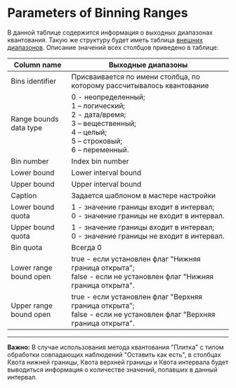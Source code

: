 # Parameters of Binning Ranges

В данной таблице содержится информация о выходных диапазонах квантования. Такую же структуру будет иметь таблица [внешних диапазонов](./outdoor-ranges.md). Описание значений всех столбцов приведено в таблице:

| Column name | Выходные диапазоны |
| ------- | ------- |
| Bins identifier | Присваивается по имени столбца, по которому рассчитывалось квантование |
| Range bounds data type | 0 - неопределенный; <br> 1 – логический; <br>  2 - дата/время; <br> 3 – вещественный; <br> 4 – целый; <br>  5 – строковый; <br> 6 – переменный. |
| Bin number | Index bin number |
| Lower bound | Lower interval bound |
| Upper bound | Upper interval bound |
| Caption | Задается шаблоном в мастере настройки |
| Lower bound quota | 1 - значение границы входит в интервал; <br> 0 - значение границы не входит в интервал. |
| Upper bound quota | 1 - значение границы входит в интервал; <br> 0 - значение границы не входит в интервал. |
| Bin quota | Всегда 0 |
| Lower range bound open | true - если установлен флаг "Нижняя граница открыта"; <br> false - если не установлен флаг "Нижняя граница открыта". |
| Upper range bound open | true - если установлен флаг "Верхняя граница открыта"; <br> false - если не установлен флаг "Верхняя граница открыта". |

-------

**Важно:** В случае использования метода квантования "Плитка" с типом обработки совпадающих наблюдений "Оставить как есть", в столбцах Квота нижней границы, Квота верхней границы и Квота интервала будет выводиться информация о количестве значений, попавших в данный интервал.
